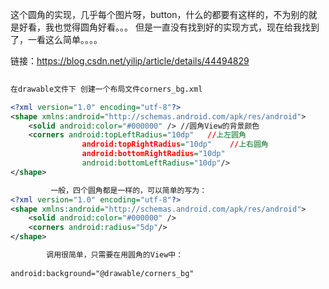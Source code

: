这个圆角的实现，几乎每个图片呀，button，什么的都要有这样的，不为别的就是好看，我也觉得圆角好看。。。
但是一直没有找到好的实现方式，现在给我找到了，一看这么简单。。。。

链接：https://blog.csdn.net/yilip/article/details/44494829

```xml
        
在drawable文件下 创建一个布局文件corners_bg.xml

<?xml version="1.0" encoding="utf-8"?>  
<shape xmlns:android="http://schemas.android.com/apk/res/android">    
    <solid android:color="#000000" /> //圆角View的背景颜色   
    <corners android:topLeftRadius="10dp"   //上左圆角
                android:topRightRadius="10dp"    //上右圆角
                android:bottomRightRadius="10dp"   
                android:bottomLeftRadius="10dp"/>    
</shape>  

         一般，四个圆角都是一样的，可以简单的写为：
<?xml version="1.0" encoding="utf-8"?>  
<shape xmlns:android="http://schemas.android.com/apk/res/android">    
    <solid android:color="#000000" />    
    <corners android:radius="5dp"/> 
</shape>  

        调用很简单，只需要在用圆角的View中：
        
android:background="@drawable/corners_bg"  
```